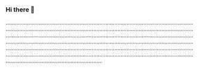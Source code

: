 ### Hi there 👋

........................................................................................................................................................................................................................................................................................................................................................................................................................................................................................................................................................................................................................................................................................................................................................................................................................................